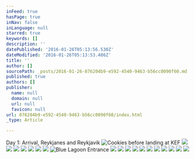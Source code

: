 ```yaml
---
inFeed: true
hasPage: true
inNav: false
inLanguage: null
starred: true
keywords: []
description: ''
datePublished: '2016-01-26T05:13:56.530Z'
dateModified: '2016-01-26T05:13:53.486Z'
title: ''
author: []
sourcePath: _posts/2016-01-26-076204b9-e592-4540-9463-b56cc0090f60.md
published: true
authors: []
publisher:
  name: null
  domain: null
  url: null
  favicon: null
url: 076204b9-e592-4540-9463-b56cc0090f60/index.html
_type: Article

---
```

Day 1: Arrival, Reykjanes and Reykjavik
![Cookies before landing at KEF](https://s3-us-west-2.amazonaws.com/the-grid-img/p/51a60912fff61b88ea13dfcfacc24345dadc5b36.jpg)
![](https://the-grid-user-content.s3-us-west-2.amazonaws.com/5eaea717-5cb2-42fb-9296-f174ee657cf6.jpg)
![](https://the-grid-user-content.s3-us-west-2.amazonaws.com/6dad7f44-fca0-4d8c-a309-c9fe3024d7ad.JPG)
![](https://the-grid-user-content.s3-us-west-2.amazonaws.com/47edc0bd-ec8d-4f8a-a98d-414913c4f5a6.gif)
![](https://the-grid-user-content.s3-us-west-2.amazonaws.com/6c24059c-fa76-4006-9dee-72002800f29c.JPG)
![](https://the-grid-user-content.s3-us-west-2.amazonaws.com/730d540b-4857-4a23-aa43-43326f3a18ab.jpg)
![](https://the-grid-user-content.s3-us-west-2.amazonaws.com/3540c62a-8ee0-4d96-84a4-22a1a442d293.JPG)
![](https://the-grid-user-content.s3-us-west-2.amazonaws.com/6e5d6d16-2e7d-4f74-a3fc-ca2da4f48ecc.jpg)
![Blue Lagoon Entrance ](https://s3-us-west-2.amazonaws.com/the-grid-img/p/a2a8eec36121231a6f6d9212735f0a08d75231f1.jpg)
![](https://the-grid-user-content.s3-us-west-2.amazonaws.com/b201cade-efcc-48b8-9ef1-33ac01c5fd02.jpg)
![](https://the-grid-user-content.s3-us-west-2.amazonaws.com/d27560d3-388c-4335-b756-2b9719c129f4.jpg)
![](https://the-grid-user-content.s3-us-west-2.amazonaws.com/dcf58e69-f536-4f0d-9aba-c5a7309492a5.jpg)
![](https://the-grid-user-content.s3-us-west-2.amazonaws.com/d432439e-3e17-4d61-9748-2faa50279d67.jpg)
![](https://the-grid-user-content.s3-us-west-2.amazonaws.com/6f1fc19f-a17e-4d1c-a0e9-b06a7ecf15cc.jpg)
![](https://the-grid-user-content.s3-us-west-2.amazonaws.com/a2922d4b-4022-47bb-9879-6b44392730aa.jpg)
![](https://the-grid-user-content.s3-us-west-2.amazonaws.com/578c3475-9c4c-478a-a8b8-db325f2d01a7.jpg)
![](https://the-grid-user-content.s3-us-west-2.amazonaws.com/496c48ad-23bf-4e03-b68c-487807c286d6.jpg)
![](https://the-grid-user-content.s3-us-west-2.amazonaws.com/68cd9e5e-56f1-45d5-a06e-d7660845edef.jpg)
![](https://the-grid-user-content.s3-us-west-2.amazonaws.com/8cc8c01b-e89b-4f7c-b918-2c5baca1ff4b.jpg)
![](https://the-grid-user-content.s3-us-west-2.amazonaws.com/e5a43e8d-08f6-4f44-a7ba-360e6f8567d5.jpg)